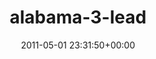 ---
title:		"alabama-3-lead"
mediatype:		"upload"
description:		"TBC"
date:		"2011-05-01 23:31:50+00:00"
album:		"music"
filename:		"alabama-3-lead.md"
series:		""
cl_public_id:		"music/alabama-3-lead"
cl_version:		1497004809
format:		"tiff"
bytes:		1610272
width:		810
height:		1440
exposure_mode:		"Manual"
program:		"Manual"
aperture:		"5.6"
focal_length:		"170.0 mm"
iso:		"4000"
shutter_speed:		"1/100"
metering:		"Multi-segment"
flash:		"On, Return detected"
white_balance:		"Custom"
colour_temp:		"6600"
has_crop:		"false"
orientation:		"Horizontal (normal)"
camera_model:		"NIKON D7000"
lens_info:		"18-200mm f/3.5-5.6"
artist:		"No artist info"
x_resolution:		"300"
y_resolution:		"300"
---